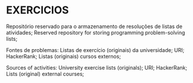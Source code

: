# EXERCICIOS
Repositório reservado para o armazenamento de resoluções de listas de atividades;
Reserved repository for storing programming problem-solving lists;

Fontes de problemas:
Listas de exercício (originais) da universidade;
URI;
HackerRank;
Listas (originais) cursos externos;

Sources of activities:
University exercise lists (originals);
URI;
HackerRank;
Lists (original) external courses;
